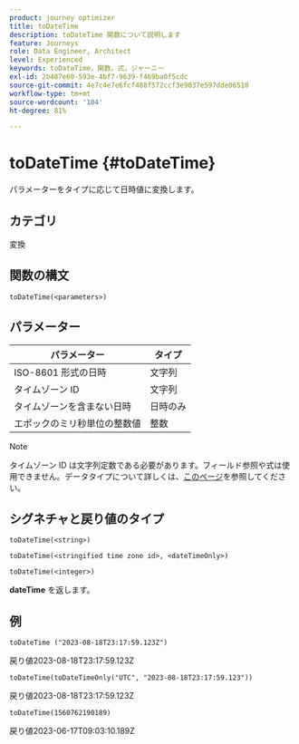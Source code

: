 ```yaml
---
product: journey optimizer
title: toDateTime
description: toDateTime 関数について説明します
feature: Journeys
role: Data Engineer, Architect
level: Experienced
keywords: toDateTime，関数，式，ジャーニー
exl-id: 2b487e60-593e-4bf7-9639-f469ba0f5cdc
source-git-commit: 4e7c4e7e6fcf488f572ccf3e9037e597dde06510
workflow-type: tm+mt
source-wordcount: '104'
ht-degree: 81%

---
```


# toDateTime {#toDateTime}

パラメーターをタイプに応じて日時値に変換します。

## カテゴリ

変換

## 関数の構文

`toDateTime(<parameters>)`

## パラメーター

| パラメーター | タイプ |
|-----------|------------------|
| ISO-8601 形式の日時 | 文字列 |
| タイムゾーン ID | 文字列 |
| タイムゾーンを含まない日時 | 日時のみ |
| エポックのミリ秒単位の整数値 | 整数 |

>[!NOTE]
>
>タイムゾーン ID は文字列定数である必要があります。フィールド参照や式は使用できません。データタイプについて詳しくは、[このページ](../expression/data-types.md)を参照してください。

## シグネチャと戻り値のタイプ

`toDateTime(<string>)`

`toDateTime(<stringified time zone id>, <dateTimeOnly>)`

`toDateTime(<integer>)`

**dateTime** を返します。

<!--`toDateTime(<year>,<month>,<dayOfMonth>,<hour>,<minute>,<second>)`

Returns a date time with default time zone UTC.

`toDateTime(<year>,<month>,<dayOfMonth>)`
`toDateTime(<stringified timeZone>,<year>,<month>,<dayOfMonth>)`
`toDateTime(<timeZone>,<year>,<month>,<dayOfMonth>)`

Return a datetime where hour, minute and second set to 0.

`toDateTime(<stringified timeZone>,<year>,<month>,<dayOfMonth>,<hour>,<minute>,<second>)`
`toDateTime(<string>)`
`toDateTime(<string>,<integer>)`
`toDateTime(<stringified timeZone>,<dateTimeOnly)`

`toDateTime(<timeZone>,<integer>)`

Return a datetime.

-->

## 例

`toDateTime ("2023-08-18T23:17:59.123Z")`

戻り値2023-08-18T23:17:59.123Z

`toDateTime(toDateTimeOnly("UTC", "2023-08-18T23:17:59.123"))`

戻り値2023-08-18T23:17:59.123Z

`toDateTime(1560762190189)`

戻り値2023-06-17T09:03:10.189Z

<!--`toDateTime ("2016-08-18T23:17:59.123", "UTC")`

Returns 2016-08-18T23:17:59.123Z.

`toDateTime("Z",2016,8,18,23,17,59)`

Returns 2016-08-18T23:17:59.000Z.

`toDateTime("Z",2016,8,18)`

Returns 2016-08-18T00:00:00.000Z.-->
